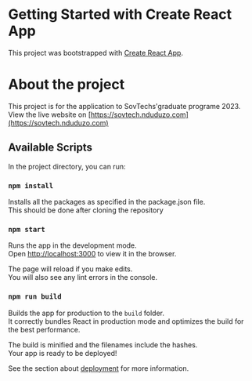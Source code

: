 # Getting Started with Create React App

This project was bootstrapped with [Create React App](https://github.com/facebook/create-react-app).

# About the project

This project is for the application to SovTechs'graduate programe 2023.
View the live website on [https://sovtech.nduduzo.com](https://sovtech.nduduzo.com)

## Available Scripts

In the project directory, you can run:

### `npm install`

Installs all the packages as specified in the package.json file.\
This should be done after cloning the repository

### `npm start`

Runs the app in the development mode.\
Open [http://localhost:3000](http://localhost:3000) to view it in the browser.

The page will reload if you make edits.\
You will also see any lint errors in the console.

### `npm run build`

Builds the app for production to the `build` folder.\
It correctly bundles React in production mode and optimizes the build for the best performance.

The build is minified and the filenames include the hashes.\
Your app is ready to be deployed!

See the section about [deployment](https://facebook.github.io/create-react-app/docs/deployment) for more information.

